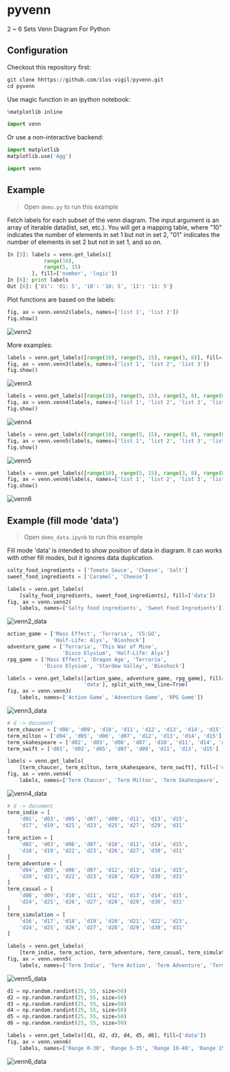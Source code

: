 # pyvenn

2 ~ 6 Sets Venn Diagram For Python

## Configuration

Checkout this repository first:

```py
git clone hhttps://github.com/ilos-vigil/pyvenn.git
cd pyvenn
```

Use magic function in an ipython notebook:

```py
%matplotlib inline

import venn
```

Or use a non-interactive backend:

```py
import matplotlib
matplotlib.use('Agg')

import venn
```

## Example

> Open `demo.py` to run this example

Fetch labels for each subset of the venn diagram. The input argument is an array of iterable data(list, set, etc.). You will get a mapping table, where "10" indicates the number of elements in set 1 but not in set 2, "01" indicates the number of elements in set 2 but not in set 1, and so on.

```py
In [5]: labels = venn.get_labels([
            range(10),
            range(5, 15)
        ], fill=['number', 'logic'])
In [6]: print labels
Out [6]: {'01': '01: 5', '10': '10: 5', '11': '11: 5'}
```

Plot functions are based on the labels:

```py
fig, ax = venn.venn2(labels, names=['list 1', 'list 2'])
fig.show()
```

![venn2](https://raw.githubusercontent.com/wiki/tctianchi/pyvenn/venn2.png)

More examples:

```py
labels = venn.get_labels([range(10), range(5, 15), range(3, 8)], fill=['number', 'logic'])
fig, ax = venn.venn3(labels, names=['list 1', 'list 2', 'list 3'])
fig.show()
```

![venn3](https://raw.githubusercontent.com/wiki/tctianchi/pyvenn/venn3.png)

```py
labels = venn.get_labels([range(10), range(5, 15), range(3, 8), range(8, 17)], fill=['number', 'logic'])
fig, ax = venn.venn4(labels, names=['list 1', 'list 2', 'list 3', 'list 4'])
fig.show()
```

![venn4](https://raw.githubusercontent.com/wiki/tctianchi/pyvenn/venn4.png)

```py
labels = venn.get_labels([range(10), range(5, 15), range(3, 8), range(8, 17), range(10, 20)], fill=['number', 'logic'])
fig, ax = venn.venn5(labels, names=['list 1', 'list 2', 'list 3', 'list 4', 'list 5'])
fig.show()
```

![venn5](https://raw.githubusercontent.com/wiki/tctianchi/pyvenn/venn5.png)

```py
labels = venn.get_labels([range(10), range(5, 15), range(3, 8), range(8, 17), range(10, 20), range(13, 25)], fill=['number', 'logic'])
fig, ax = venn.venn6(labels, names=['list 1', 'list 2', 'list 3', 'list 4', 'list 5', 'list 6'])
fig.show()
```

![venn6](https://raw.githubusercontent.com/wiki/tctianchi/pyvenn/venn6.png)

## Example (fill mode 'data')

> Open `demo_data.ipynb` to run this example

Fill mode 'data' is intended to show position of data in diagram. It can works with other fill modes, but it ignores data duplication.

```py
salty_food_ingredients = ['Tomato Sauce', 'Cheese', 'Salt']
sweet_food_ingredients = ['Caramel', 'Cheese']

labels = venn.get_labels(
    [salty_food_ingredients, sweet_food_ingredients], fill=['data'])
fig, ax = venn.venn2(
    labels, names=['Salty food ingredients', 'Sweet Food Ingredients'])
```

![venn2_data](docs/images/venn2_data.png)

```py
action_game = ['Mass Effect', 'Terraria', 'CS:GO',
               'Half-Life: Alyx', 'Bioshock']
adventure_game = ['Terraria', 'This War of Mine',
                  'Disco Elysium', 'Half-Life: Alyx']
rpg_game = ['Mass Effect', 'Dragon Age', 'Terraria',
            'Disco Elysium', 'Stardew Valley', 'Bioshock']

labels = venn.get_labels([action_game, adventure_game, rpg_game], fill=[
                         'data'], split_with_new_line=True)
fig, ax = venn.venn3(
    labels, names=['Action Game', 'Adventure Game', 'RPG Game'])
```

![venn3_data](docs/images/venn3_data.png)

```py
# d -> document
term_chaucer = ['d08', 'd09', 'd10', 'd11', 'd12', 'd13', 'd14', 'd15']
term_milton = ['d04', 'd05', 'd06', 'd07', 'd12', 'd13', 'd14', 'd15']
term_skahespeare = ['d02', 'd03', 'd06', 'd07', 'd10', 'd11', 'd14', 'd15']
term_swift = ['d01', 'd03', 'd05', 'd07', 'd09', 'd11', 'd13', 'd15']

labels = venn.get_labels(
    [term_chaucer, term_milton, term_skahespeare, term_swift], fill=['data'])
fig, ax = venn.venn4(
    labels, names=['Term Chaucer', 'Term Milton', 'Term Skahespeare', 'Term Swift'])
```

![venn4_data](docs/images/venn4_data.png)

```py
# d -> document
term_indie = [
    'd01', 'd03', 'd05', 'd07', 'd09', 'd11', 'd13', 'd15',
    'd17', 'd19', 'd21', 'd23', 'd25', 'd27', 'd29', 'd31'
]
term_action = [
    'd02', 'd03', 'd06', 'd07', 'd10', 'd11', 'd14', 'd15',
    'd18', 'd19', 'd22', 'd23', 'd26', 'd27', 'd30', 'd31'
]
term_adventure = [
    'd04', 'd05', 'd06', 'd07', 'd12', 'd13', 'd14', 'd15',
    'd20', 'd21', 'd22', 'd23', 'd28', 'd29', 'd30', 'd31'
]
term_casual = [
    'd08', 'd09', 'd10', 'd11', 'd12', 'd13', 'd14', 'd15',
    'd24', 'd25', 'd26', 'd27', 'd28', 'd29', 'd30', 'd31'
]
term_simulation = [
    'd16', 'd17', 'd18', 'd19', 'd20', 'd21', 'd22', 'd23',
    'd24', 'd25', 'd26', 'd27', 'd28', 'd29', 'd30', 'd31'
]

labels = venn.get_labels(
    [term_indie, term_action, term_adventure, term_casual, term_simulation], fill=['data'])
fig, ax = venn.venn5(
    labels, names=['Term Indie', 'Term Action', 'Term Adventure', 'Term Casual', 'Term Simulation'])
```

![venn5_data](docs/images/venn5_data.png)

```py
d1 = np.random.randint(25, 55, size=50)
d2 = np.random.randint(25, 55, size=50)
d3 = np.random.randint(25, 55, size=50)
d4 = np.random.randint(25, 55, size=50)
d5 = np.random.randint(25, 55, size=50)
d6 = np.random.randint(25, 55, size=50)

labels = venn.get_labels([d1, d2, d3, d4, d5, d6], fill=['data'])
fig, ax = venn.venn6(
    labels, names=['Range 0-30', 'Range 5-35', 'Range 10-40', 'Range 15-45', 'Range 20-50', 'Range 25-35'])
```

![venn6_data](docs/images/venn6_data.png)